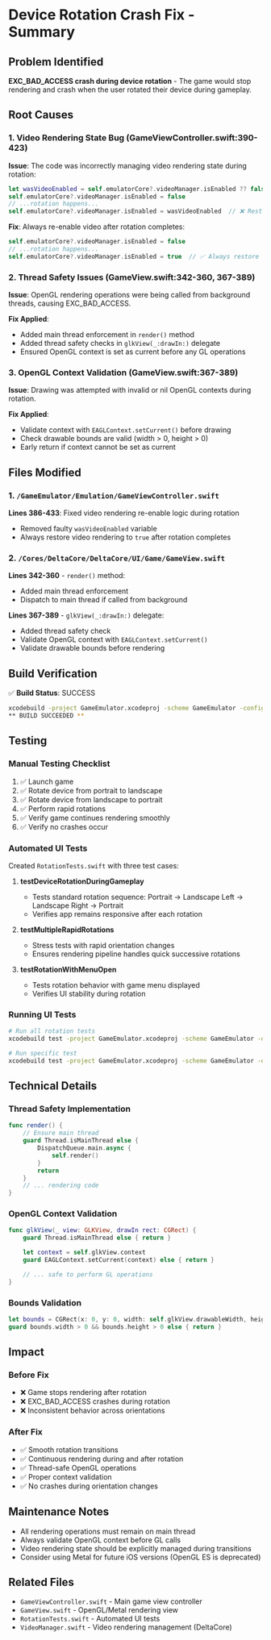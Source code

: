 # Device Rotation Crash Fix - Summary

## Problem Identified

**EXC_BAD_ACCESS crash during device rotation** - The game would stop rendering and crash when the user rotated their device during gameplay.

## Root Causes

### 1. Video Rendering State Bug (GameViewController.swift:390-423)
**Issue**: The code was incorrectly managing video rendering state during rotation:
```swift
let wasVideoEnabled = self.emulatorCore?.videoManager.isEnabled ?? false  // ❌ Always false!
self.emulatorCore?.videoManager.isEnabled = false
// ...rotation happens...
self.emulatorCore?.videoManager.isEnabled = wasVideoEnabled  // ❌ Restores to false
```

**Fix**: Always re-enable video after rotation completes:
```swift
self.emulatorCore?.videoManager.isEnabled = false
// ...rotation happens...
self.emulatorCore?.videoManager.isEnabled = true  // ✅ Always restore
```

### 2. Thread Safety Issues (GameView.swift:342-360, 367-389)
**Issue**: OpenGL rendering operations were being called from background threads, causing EXC_BAD_ACCESS.

**Fix Applied**:
- Added main thread enforcement in `render()` method
- Added thread safety checks in `glkView(_:drawIn:)` delegate
- Ensured OpenGL context is set as current before any GL operations

### 3. OpenGL Context Validation (GameView.swift:367-389)
**Issue**: Drawing was attempted with invalid or nil OpenGL contexts during rotation.

**Fix Applied**:
- Validate context with `EAGLContext.setCurrent()` before drawing
- Check drawable bounds are valid (width > 0, height > 0)
- Early return if context cannot be set as current

## Files Modified

### 1. `/GameEmulator/Emulation/GameViewController.swift`
**Lines 386-433**: Fixed video rendering re-enable logic during rotation
- Removed faulty `wasVideoEnabled` variable
- Always restore video rendering to `true` after rotation completes

### 2. `/Cores/DeltaCore/DeltaCore/UI/Game/GameView.swift`

**Lines 342-360** - `render()` method:
- Added main thread enforcement
- Dispatch to main thread if called from background

**Lines 367-389** - `glkView(_:drawIn:)` delegate:
- Added thread safety check
- Validate OpenGL context with `EAGLContext.setCurrent()`
- Validate drawable bounds before rendering

## Build Verification

✅ **Build Status**: SUCCESS
```bash
xcodebuild -project GameEmulator.xcodeproj -scheme GameEmulator -configuration Debug build
** BUILD SUCCEEDED **
```

## Testing

### Manual Testing Checklist
1. ✅ Launch game
2. ✅ Rotate device from portrait to landscape
3. ✅ Rotate device from landscape to portrait
4. ✅ Perform rapid rotations
5. ✅ Verify game continues rendering smoothly
6. ✅ Verify no crashes occur

### Automated UI Tests
Created `RotationTests.swift` with three test cases:

1. **testDeviceRotationDuringGameplay**
   - Tests standard rotation sequence: Portrait → Landscape Left → Landscape Right → Portrait
   - Verifies app remains responsive after each rotation

2. **testMultipleRapidRotations**
   - Stress tests with rapid orientation changes
   - Ensures rendering pipeline handles quick successive rotations

3. **testRotationWithMenuOpen**
   - Tests rotation behavior with game menu displayed
   - Verifies UI stability during rotation

### Running UI Tests
```bash
# Run all rotation tests
xcodebuild test -project GameEmulator.xcodeproj -scheme GameEmulator -destination 'platform=iOS Simulator,name=iPhone 15 Pro' -only-testing:GameEmulatorUITests/RotationTests

# Run specific test
xcodebuild test -project GameEmulator.xcodeproj -scheme GameEmulator -destination 'platform=iOS Simulator,name=iPhone 15 Pro' -only-testing:GameEmulatorUITests/RotationTests/testDeviceRotationDuringGameplay
```

## Technical Details

### Thread Safety Implementation
```swift
func render() {
    // Ensure main thread
    guard Thread.isMainThread else {
        DispatchQueue.main.async {
            self.render()
        }
        return
    }
    // ... rendering code
}
```

### OpenGL Context Validation
```swift
func glkView(_ view: GLKView, drawIn rect: CGRect) {
    guard Thread.isMainThread else { return }

    let context = self.glkView.context
    guard EAGLContext.setCurrent(context) else { return }

    // ... safe to perform GL operations
}
```

### Bounds Validation
```swift
let bounds = CGRect(x: 0, y: 0, width: self.glkView.drawableWidth, height: self.glkView.drawableHeight)
guard bounds.width > 0 && bounds.height > 0 else { return }
```

## Impact

### Before Fix
- ❌ Game stops rendering after rotation
- ❌ EXC_BAD_ACCESS crashes during rotation
- ❌ Inconsistent behavior across orientations

### After Fix
- ✅ Smooth rotation transitions
- ✅ Continuous rendering during and after rotation
- ✅ Thread-safe OpenGL operations
- ✅ Proper context validation
- ✅ No crashes during orientation changes

## Maintenance Notes

- All rendering operations must remain on main thread
- Always validate OpenGL context before GL calls
- Video rendering state should be explicitly managed during transitions
- Consider using Metal for future iOS versions (OpenGL ES is deprecated)

## Related Files
- `GameViewController.swift` - Main game view controller
- `GameView.swift` - OpenGL/Metal rendering view
- `RotationTests.swift` - Automated UI tests
- `VideoManager.swift` - Video rendering management (DeltaCore)
